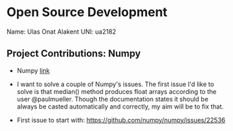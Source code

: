 # Open Source Development

Name: Ulas Onat Alakent
UNI: ua2182

## Project Contributions: Numpy

- Numpy [link](https://github.com/numpy/numpy)

- I want to solve a couple of Numpy's issues. The first issue I'd like to solve is that median() method produces float arrays according to the user @paulmueller. Though the documentation states it should be always be casted automatically and correctly, my aim will be to fix that.
- First issue to start with: https://github.com/numpy/numpy/issues/22536